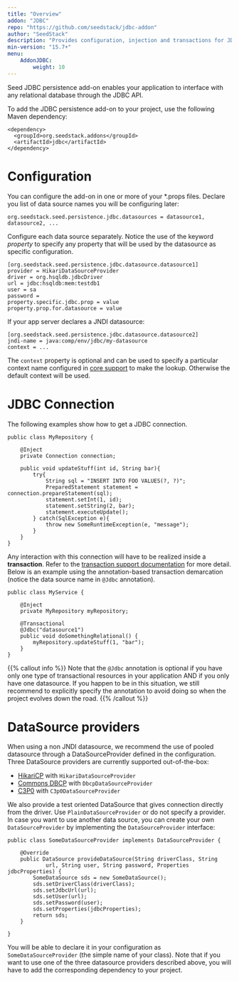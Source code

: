 ```yaml
---
title: "Overview"
addon: "JDBC"
repo: "https://github.com/seedstack/jdbc-addon"
author: "SeedStack"
description: "Provides configuration, injection and transactions for JDBC datasources."
min-version: "15.7+"
menu:
    AddonJDBC:
        weight: 10
---
```


Seed JDBC persistence add-on enables your application to interface with any relational database through the JDBC API. 

To add the JDBC persistence add-on to your project, use the following Maven dependency:
 
    <dependency>
      <groupId>org.seedstack.addons</groupId>
      <artifactId>jdbc</artifactId>
    </dependency>

# Configuration

You can configure the add-on in one or more of your \*.props files. Declare you list of data source names you will be 
configuring later:

    org.seedstack.seed.persistence.jdbc.datasources = datasource1, datasource2, ...
    
Configure each data source separately. Notice the use of the keyword *property* to specify any property that will be 
used by the datasource as specific configuration.

    [org.seedstack.seed.persistence.jdbc.datasource.datasource1]
    provider = HikariDataSourceProvider
    driver = org.hsqldb.jdbcDriver
    url = jdbc:hsqldb:mem:testdb1
    user = sa
    password =
    property.specific.jdbc.prop = value
    property.prop.for.datasource = value

If your app server declares a JNDI datasource:

    [org.seedstack.seed.persistence.jdbc.datasource.datasource2]
    jndi-name = java:comp/env/jdbc/my-datasource
    context = ...
    
The `context` property is optional and can be used to specify a particular context name configured in 
[core support](/docs/seed/manual/core/jndi) to make the lookup. Otherwise the default context will be used.
    
# JDBC Connection

The following examples show how to get a JDBC connection. 
    
    public class MyRepository {

        @Inject
        private Connection connection;

        public void updateStuff(int id, String bar){
            try{
                String sql = "INSERT INTO FOO VALUES(?, ?)";
                PreparedStatement statement = connection.prepareStatement(sql);
                statement.setInt(1, id);
                statement.setString(2, bar);
                statement.executeUpdate();
            } catch(SqlException e){
                throw new SomeRuntimeException(e, "message");
            }
        }
    }
    
Any interaction with this connection will have to be realized inside a **transaction**. Refer to the [transaction support
documentation](/docs/seed/manual/transactions) for more detail. Below is an example using the annotation-based transaction 
demarcation (notice the data source name in `@Jdbc` annotation).

    public class MyService {

        @Inject
        private MyRepository myRepository;

        @Transactional
        @Jdbc("datasource1")
        public void doSomethingRelational() {
            myRepository.updateStuff(1, "bar");
        }
    }

{{% callout info %}}
Note that the `@Jdbc` annotation is optional if you have only one type of transactional resources in your application AND if you
only have one datasource. If you happen to be in this situation, we still recommend to explicitly specify the annotation 
to avoid doing so when the project evolves down the road.
{{% /callout %}}

# DataSource providers

When using a non JNDI datasource, we recommend the use of pooled datasource through a DataSourceProvider defined in the 
configuration. Three DataSource providers are currently supported out-of-the-box:


* [HikariCP](http://brettwooldridge.github.io/HikariCP/) with `HikariDataSourceProvider`
* [Commons DBCP](http://commons.apache.org/proper/commons-dbcp/) with `DbcpDataSourceProvider`
* [C3P0](http://www.mchange.com/projects/c3p0/) with `C3p0DataSourceProvider`

We also provide a test oriented DataSource that gives connection directly from the driver. Use `PlainDataSourceProvider` 
or do not specify a provider. In case you want to use another data source, you can create your own `DataSourceProvider` 
by implementing the `DataSourceProvider` interface:

    public class SomeDataSourceProvider implements DataSourceProvider {
    
        @Override
        public DataSource provideDataSource(String driverClass, String
                url, String user, String password, Properties jdbcProperties) {
            SomeDataSource sds = new SomeDataSource();
            sds.setDriverClass(driverClass);
            sds.setJdbcUrl(url);
            sds.setUser(url);
            sds.setPassword(user);
            sds.setProperties(jdbcProperties);
            return sds;
        }
    
    }
    
You will be able to declare it in your configuration as `SomeDataSourceProvider` (the simple name of your class). Note 
that if you want to use one of the three datasource providers described above, you will have to add the corresponding 
dependency to your project.
